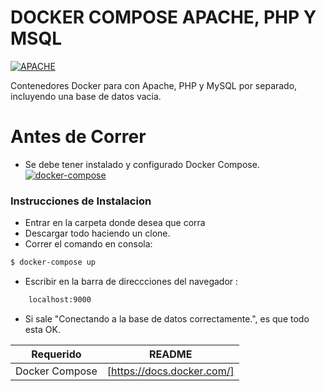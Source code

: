 # DOCKER COMPOSE APACHE, PHP Y MSQL
[![APACHE](https://1.bp.blogspot.com/_Imxo-yyeh9o/SnyDN_gLGgI/AAAAAAAAApY/giBnadrbJKc/s320/entrada-sql-apache-php.jpg.png)](https://www.appserv.org/download/)


Contenedores Docker para con Apache, PHP y MySQL por separado, incluyendo una base de datos vacia.

# Antes de Correr
- Se debe tener instalado y configurado Docker Compose.
[![docker-compose](https://cdn-images-1.medium.com/max/1400/1*olciNQ2FJu8HVmfjOjQCag.png)](https://docs.docker.com/)

### Instrucciones de Instalacion
- Entrar en la carpeta donde desea que corra
- Descargar todo haciendo un clone.
- Correr el comando en consola:
```sh
$ docker-compose up
```
- Escribir en la barra de direccciones del navegador : 
```sh
    localhost:9000
```
- Si sale "Conectando a la base de datos correctamente.", es que todo esta OK.

| Requerido | README |
| ------ | ------ |
| Docker Compose | [https://docs.docker.com/] |